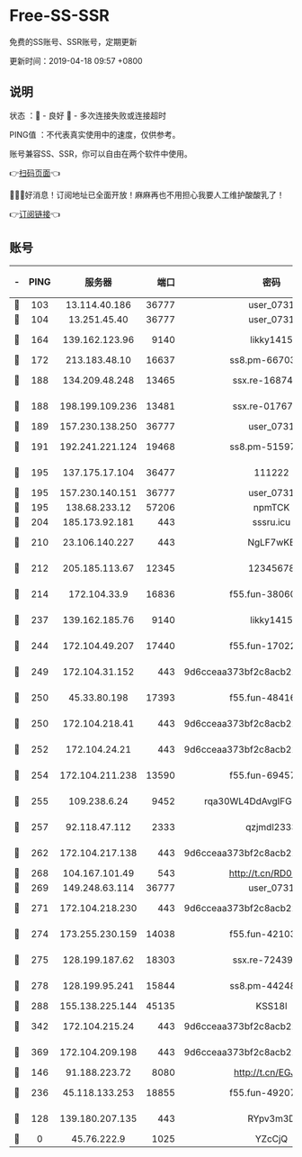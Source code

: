 # Free-SS-SSR

免费的SS账号、SSR账号，定期更新

更新时间：2019-04-18 09:57 +0800

## 说明

状态     ：🙂 - 良好 🙁 - 多次连接失败或连接超时

PING值   ：不代表真实使用中的速度，仅供参考。

账号兼容SS、SSR，你可以自由在两个软件中使用。

👉[扫码页面](https://liesauer.github.io/Free-SS-SSR/)👈

🎉🎉🎉好消息！订阅地址已全面开放！麻麻再也不用担心我要人工维护酸酸乳了！

👉[订阅链接](https://www.liesauer.net/yogurt/subscribe?ACCESS_TOKEN=DAYxR3mMaZAsaqUb)👈

## 账号

|-|PING|服务器|端口|密码|加密方式|区域|
|:----:|:----:|:-----:|-----:|:----:|:----:|:----:|
|🙂|103|13.114.40.186|36777|user_0731|chacha20|JP|
|🙂|104|13.251.45.40|36777|user_0731|chacha20|SG|
|🙂|164|139.162.123.96|9140|likky1415|aes-256-cfb|JP|
|🙂|172|213.183.48.10|16637|ss8.pm-66703665|rc4-md5|RU|
|🙂|188|134.209.48.248|13465|ssx.re-16874270|aes-256-cfb|US|
|🙂|188|198.199.109.236|13481|ssx.re-01767195|aes-256-cfb|US|
|🙂|189|157.230.138.250|36777|user_0731|chacha20|US|
|🙂|191|192.241.221.124|19468|ss8.pm-51597201|aes-256-cfb|US|
|🙂|195|137.175.17.104|36477|111222|aes-256-cfb|US|
|🙂|195|157.230.140.151|36777|user_0731|chacha20|US|
|🙂|195|138.68.233.12|57206|npmTCK|rc4-md5|US|
|🙂|204|185.173.92.181|443|sssru.icu|rc4-md5|RU|
|🙂|210|23.106.140.227|443|NgLF7wKB|aes-256-cfb|US|
|🙂|212|205.185.113.67|12345|12345678|aes-256-cfb|US|
|🙂|214|172.104.33.9|16836|f55.fun-38060503|aes-256-cfb|SG|
|🙂|237|139.162.185.76|9140|likky1415|aes-256-cfb|DE|
|🙂|244|172.104.49.207|17440|f55.fun-17022600|aes-256-cfb|SG|
|🙂|249|172.104.31.152|443|9d6cceaa373bf2c8acb22e60b6a58be6|aes-256-cfb|US|
|🙂|250|45.33.80.198|17393|f55.fun-48416264|aes-256-cfb|US|
|🙂|250|172.104.218.41|443|9d6cceaa373bf2c8acb22e60b6a58be6|aes-256-cfb|US|
|🙂|252|172.104.24.21|443|9d6cceaa373bf2c8acb22e60b6a58be6|aes-256-cfb|US|
|🙂|254|172.104.211.238|13590|f55.fun-69457101|aes-256-cfb|US|
|🙂|255|109.238.6.24|9452|rqa30WL4DdAvgIFG6Fs3znzTa|aes-256-cfb|FR|
|🙂|257|92.118.47.112|2333|qzjmdl2333|aes-256-cfb|US|
|🙂|262|172.104.217.138|443|9d6cceaa373bf2c8acb22e60b6a58be6|aes-256-cfb|US|
|🙂|268|104.167.101.49|543|http://t.cn/RD0D7sx|rc4-md5|CA|
|🙂|269|149.248.63.114|36777|user_0731|chacha20|CA|
|🙂|271|172.104.218.230|443|9d6cceaa373bf2c8acb22e60b6a58be6|aes-256-cfb|US|
|🙂|274|173.255.230.159|14038|f55.fun-42103818|aes-256-cfb|US|
|🙂|275|128.199.187.62|18303|ssx.re-72439471|aes-256-cfb|SG|
|🙂|278|128.199.95.241|15844|ss8.pm-44248567|aes-256-cfb|SG|
|🙂|288|155.138.225.144|45135|KSS18l|rc4-md5|US|
|🙂|342|172.104.215.24|443|9d6cceaa373bf2c8acb22e60b6a58be6|aes-256-cfb|US|
|🙂|369|172.104.209.198|443|9d6cceaa373bf2c8acb22e60b6a58be6|aes-256-cfb|US|
|🙂|146|91.188.223.72|8080|http://t.cn/EGJIyrl|rc4-md5|RU|
|🙂|236|45.118.133.253|18855|f55.fun-49207918|aes-256-cfb|SG|
|🙁|128|139.180.207.135|443|RYpv3m3D|aes-256-cfb|JP|
|🙁|0|45.76.222.9|1025|YZcCjQ|rc4-md5|JP|

